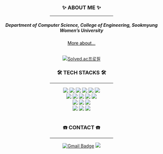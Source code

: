 <div align=center>
  
  <h3>✨ ABOUT ME ✨</h3>
  <hr width =200 align= center>
  <h5>Department of Computer Science, College of Engineering, Sookmyung Women’s University</h5>
  <a href="https://jazzy-lavender-656.notion.site/b1c6a5678a3d4586b73695bc8f0cc002?v=8594e54a7aa2450c92e6d1e2633d7448&pvs=4" style="color:black">More about...</a>
  <br>
  <br>
  
  [![Solved.ac프로필](http://mazassumnida.wtf/api/v2/generate_badge?boj={haeun728})](https://solved.ac/{haeun728})

  
  <h3>🛠️ TECH STACKS 🛠️</h3>
  <hr width =200 align= center>
  <img src="https://img.shields.io/badge/Python-3776AB?style=for-the-badge&logo=python&logoColor=white"/>
  <img src="https://img.shields.io/badge/C-00599C?style=for-the-badge&logo=c&logoColor=white"/>
  <img src="https://img.shields.io/badge/C%2B%2B-00599C?style=for-the-badge&logo=c%2B%2B&logoColor=white"/>
  <img src="https://img.shields.io/badge/C%23-239120?style=for-the-badge&logo=c-sharp&logoColor=white"/>
  <img src="https://img.shields.io/badge/Java-ED8B00?style=for-the-badge&logo=openjdk&logoColor=white"/>
  <img src="https://img.shields.io/badge/Linux-FCC624?style=for-the-badge&logo=linux&logoColor=black"/>
  <br>
  <img src="https://img.shields.io/badge/HTML-239120?style=for-the-badge&logo=html5&logoColor=white"/>
  <img src="https://img.shields.io/badge/CSS-239120?&style=for-the-badge&logo=css3&logoColor=white"/>
  <img src="https://img.shields.io/badge/JavaScript-F7DF1E?style=for-the-badge&logo=JavaScript&logoColor=white"/>
  <img src="https://img.shields.io/badge/Swift-FA7343?style=for-the-badge&logo=swift&logoColor=white"/>
  <img src="https://img.shields.io/badge/Kotlin-0095D5?&style=for-the-badge&logo=kotlin&logoColor=white"/>
  <br>
  <img src="https://img.shields.io/badge/R-276DC3?style=for-the-badge&logo=r&logoColor=white"/>
  <img src="https://img.shields.io/badge/MySQL-005C84?style=for-the-badge&logo=mysql&logoColor=white"/>
  <img src="https://img.shields.io/badge/Microsoft_Azure-0089D6?style=for-the-badge&logo=microsoft-azure&logoColor=white"/>
  <br>
  <img src="https://img.shields.io/badge/Unity-100000?style=for-the-badge&logo=unity&logoColor=white"/>
  <img src="https://img.shields.io/badge/blender-%23F5792A.svg?style=for-the-badge&logo=blender&logoColor=white"/>
  <img src="https://img.shields.io/badge/Figma-F24E1E?style=for-the-badge&logo=figma&logoColor=white"/>
  <br>
  <br>
  <h3>☎️ CONTACT ☎️</h3>
  <hr width =200 align= center>
  
  [![Gmail Badge](https://img.shields.io/badge/Gmail-D14836?style=for-the-badge&logo=gmail&logoColor=white&link=mailto:haeunn728@gmail.com)](mailto:haeunn728@gmail.com)
  <a href="https://www.instagram.com/haeunyun__"><img src="https://img.shields.io/badge/Instagram-%23E4405F.svg?style=for-the-badge&logo=Instagram&logoColor=white&link=https://www.instagram.com/haeunyun__"/></a>
  
</div>
